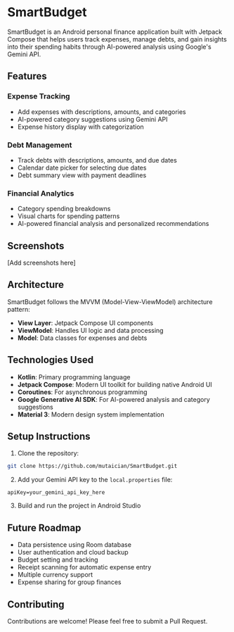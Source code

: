 # SmartBudget

SmartBudget is an Android personal finance application built with Jetpack Compose that helps users track expenses, manage debts, and gain insights into their spending habits through AI-powered analysis using Google's Gemini API.

## Features

### Expense Tracking
- Add expenses with descriptions, amounts, and categories
- AI-powered category suggestions using Gemini API
- Expense history display with categorization

### Debt Management
- Track debts with descriptions, amounts, and due dates
- Calendar date picker for selecting due dates
- Debt summary view with payment deadlines

### Financial Analytics
- Category spending breakdowns
- Visual charts for spending patterns
- AI-powered financial analysis and personalized recommendations

## Screenshots

[Add screenshots here]

## Architecture

SmartBudget follows the MVVM (Model-View-ViewModel) architecture pattern:
- **View Layer**: Jetpack Compose UI components
- **ViewModel**: Handles UI logic and data processing
- **Model**: Data classes for expenses and debts

## Technologies Used

- **Kotlin**: Primary programming language
- **Jetpack Compose**: Modern UI toolkit for building native Android UI
- **Coroutines**: For asynchronous programming
- **Google Generative AI SDK**: For AI-powered analysis and category suggestions
- **Material 3**: Modern design system implementation

## Setup Instructions

1. Clone the repository:
```bash
git clone https://github.com/mutaician/SmartBudget.git
```
2. Add your Gemini API key to the `local.properties` file:
```
apiKey=your_gemini_api_key_here
```
3. Build and run the project in Android Studio

## Future Roadmap

- Data persistence using Room database
- User authentication and cloud backup
- Budget setting and tracking
- Receipt scanning for automatic expense entry
- Multiple currency support
- Expense sharing for group finances

## Contributing

Contributions are welcome! Please feel free to submit a Pull Request.

